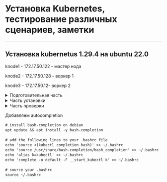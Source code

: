 # Установка Kubernetes, тестирование различных сценариев, заметки

---

## Установка kubernetus 1.29.4 на ubuntu 22.0 

knode1 - 172.17.50.122 - мастер нода

knode2 - 172.17.50.128 - воркер 1

knode3 - 172.17.50.12- воркер 2


<details>
  <summary>Подготовительная часть</summary>

Добавляем запись в hosts т.к. не используем dns

 ```
printf "\n172.17.50.122 knode1\n172.17.50.128 knode2\n172.17.50.129 knode3\n\n" >> /etc/hosts
 ```

Отключаем  swap - vim /etc/fstab/ и комментируем строку

 ```
#/swap.img      none    swap    sw      0       0
 ```

обновляем репозитории, ставим обновления, ставим необходимые пакеты

 ```
apt update && apt -y upgrade && apt -y install apt-transport-https ca-certificates curl gnupg2 software-properties-common
```

Загружаем сетевые модули из ядра и создаем конфигурационный файл k8s.conf с указанными модулями.
```
cat <<EOF | tee /etc/modules-load.d/k8s.conf
overlay
br_netfilter
EOF
```
```
modprobe overlay
modprobe br_netfilter
```

проверяем что модули активированы

```
lsmod | egrep "br_netfilter|overlay"
```

![TCP_Handshake](img/kubinst1.png)     Картинка !


включаем сетевые параметры отвечающие за маршрутизация трафика через сетевой мост, нужно для работы сетевых (CNI) плагинов кубера работающих через iptables.

```
cat <<EOF | tee /etc/sysctl.d/k8s.conf
net.bridge.bridge-nf-call-iptables  = 1
net.bridge.bridge-nf-call-ip6tables = 1
net.ipv4.ip_forward                 = 1
EOF
```

Перезапускаем параметры ядра

```
sysctl --system
```
Выключаем firewalld:

```
systemctl stop ufw && systemctl disable ufw
```

</details>


<details>
  <summary>Часть установки</summary>

устанавливаем  containerd  и запускаем службу:

```
wget https://github.com/containerd/containerd/releases/download/v1.7.16/containerd-1.7.16-linux-amd64.tar.gz
tar Cxzvf /usr/local containerd-1.7.16-linux-amd64.tar.gz

wget https://raw.githubusercontent.com/containerd/containerd/main/containerd.service
mv containerd.service /usr/local/lib/systemd/system/ 
systemctl daemon-reloadsystemctl daemon-reload
systemctl enable --now containerd 
systemctl status containerd.service
```


**Containerd** — это бывшая часть Docker, а ныне самостоятельное решение, реализующее исполняемую среду для запуска контейнеров.

Он предоставляет минимальный набор функций для управления образами, а также для запуска и остановки контейнеров.

Устанавливаем версию runc необходимую для работы containerd:

```
wget https://github.com/opencontainers/runc/releases/download/v1.1.12/runc.amd64
install -m 755 runc.amd64 /usr/local/sbin/runc
```
Устанавливаем сетевые плагины (CNI):

```
mkdir -p /opt/cni/bin 
wget https://github.com/containernetworking/plugins/releases/download/v1.4.1/cni-plugins-linux-amd64-v1.4.1.tgz 
tar Cxzvf /opt/cni/bin cni-plugins-linux-amd64-v1.4.1.tgz  
mkdir -p /etc/containerd
```

Генерируем дефолтный файл конфига containerd и вносим правки:

```
containerd config default | tee /etc/containerd/config.toml
vim  /etc/containerd/config.toml
```

находим значение и выставляем SystemdCgroup = true


перезапускаем и проверяем

```
systemctl restart containerd 
systemctl status containerd
```

Устанавливаем Kubernetes с использованием hold. т.е. при выходе новых версий компонентов они обновляться не будут.

```
mkdir -p -m 755 /etc/apt/keyrings 
curl -fsSL https://pkgs.k8s.io/core:/stable:/v1.29/deb/Release.key | gpg --dearmor -o /etc/apt/keyrings/kubernetes-apt-keyring.gpg
echo 'deb [signed-by=/etc/apt/keyrings/kubernetes-apt-keyring.gpg] https://pkgs.k8s.io/core:/stable:/v1.29/deb/ /' | tee /etc/apt/sources.list.d/kubernetes.list
apt update && apt -y install kubelet kubeadm kubectl && apt-mark hold kubelet kubeadm kubectlapt update && apt -y install kubelet kubeadm kubectl && apt-mark hold kubelet kubeadm kubectl
```

**Все предыдущие шаги нужно выполнить для каждой ноды !**




Инициализируем мастер ноду и выделяем подсеть для нод в кластере:

```
kubeadm init --pod-network-cidr=10.10.0.0/16 --kubernetes-version 1.29.4 --node-name knode1
```

после инициализации ноды выполняем шаги:

```
mkdir -p $HOME/.kube
sudo cp -i /etc/kubernetes/admin.conf $HOME/.kube/config
sudo chown $(id -u):$(id -g) $HOME/.kube/config

если под рутом, то:

export KUBECONFIG=/etc/kubernetes/admin.conf
```

На мастер ноде копируем появившуюся команду для подключения новых нод и выполняем её на нодах или запрашиваем текст данной команды:

```
kubeadm token create --print-join-command
```

Проверяем появились ли новые ноды:

```
kubectl get nodes -o wide
```

если вылетаем ошибка, то в моём случае помогло копирование $HOME/.kube/config
на все оставшиеся ноды.


Повторяем команду и видим, что у подключенных нод в разделе ROLES стоим none, это лейбл, который правится:

```
kubectl label nodes knode2 node-role.kubernetes.io/worker=worker
kubectl label nodes knode3 node-role.kubernetes.io/worker=worker
```

</details>



<details>
  <summary>Часть проверки</summary>

Создаём простейший deployment:

```
vim ubuntu.yaml
```

```
apiVersion: apps/v1
kind: Deployment
metadata:
  name: ubuntu-deployment
  labels:
    app: ubuntu
spec:
  replicas: 1
  selector:
    matchLabels:
      app: ubuntu
  template:
    metadata:
      labels:
        app: ubuntu
    spec:
      containers:
      - name: ubuntu
        image: ubuntu
        command: ["sleep", "123456"]
      nodeSelector:
        beta.kubernetes.io/os: linux
```

запускаем deployment

```
kubectl apply -f ubuntu.yaml
```

проверяем, что под запустился

```
kubectl get pods  
```

![TCP_Handshake](img/kubinst2.png)


подключаемся внутрь контейнера:

```
kubectl exec -it ubuntu-deployment-9f5fd74df-r85lz -- /bin/bash
```

выполняем команды:

```
apt update
apt-get install -y iputils-ping
ping ya.ru
```
если все команды прошли, значит всё ок.


Проверка доступности deployment снаружи через Nodeport.

Данный deployment должен отдавать при запросе с наружи свой hostname и ip адрес


создаём deployment:

```
vim deptest.yaml
```

```
apiVersion: apps/v1
kind: Deployment
metadata:
  name: nginx
  labels:
    app: nginx
spec:
  replicas: 1
  selector:
    matchLabels:
      app: nginx
  template:
    metadata:
      labels:
        app: nginx
    spec:
      containers:
      - name: nginx
        image: nginx:1.23
        volumeMounts:
          - name: conf
            mountPath: /etc/nginx/nginx.conf
            subPath: nginx.conf
            readOnly: true
      volumes:
        - name: conf
          configMap:
            name: nginx-conf
            items:
              - key: nginx.conf
                path: nginx.conf
---
apiVersion: v1
kind: ConfigMap
metadata:
  name: nginx-conf
data:
  nginx.conf: |
    events {
        worker_connections  1024;
    }
    http {
        server {
            location / {
                default_type text/plain;
                return 200 "host: $hostname\nIP:   $server_addr\n";
            }
        }
    }
---
apiVersion: v1
kind: Service
metadata:
  name: nginx
spec:
  selector:
    app: nginx
  type: NodePort
  ports:
    - port: 80
      nodePort: 30800

```

запускаем deployment    

```
kubectl apply -f deptest.yaml
kubectl get svc
```


![TCP_Handshake](img/kubinst3.png)

обращаемся к данному порту по внешнему адресу мастер ноды



![Kube_Inst](img/kubinst4.png)

</details>


Добавляем autocompletion

```
# install bash-completion on debian
apt update && apt install -y bash-completion

# add the following lines to your .bashrc file
echo 'source <(kubectl completion bash)' >> ~/.bashrc
echo 'source /usr/share/bash-completion/bash_completion' >> ~/.bashrc
echo 'alias k=kubectl' >> ~/.bashrc
echo 'complete -o default -F __start_kubectl k' >> ~/.bashrc

# source your .bashrc
source ~/.bashrc
```























































































